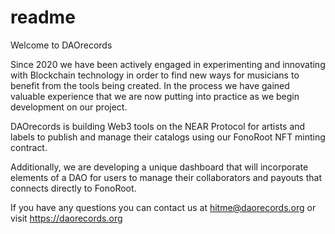 # readme
Welcome to DAOrecords

Since 2020 we have been actively engaged in experimenting and innovating with Blockchain technology in order to find new ways for musicians to benefit from the tools being created. In the process we have gained valuable experience that we are now putting into practice as we begin development on our project.

DAOrecords is building Web3 tools on the NEAR Protocol for artists and labels to publish and manage their catalogs using our FonoRoot NFT minting contract.

Additionally, we are developing a unique dashboard that will incorporate elements of a DAO for users to manage their collaborators and payouts that connects directly to FonoRoot.

If you have any questions you can contact us at hitme@daorecords.org or visit https://daorecords.org
